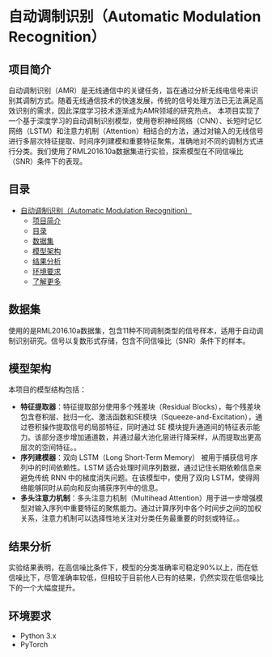 # 自动调制识别（Automatic Modulation Recognition）

## 项目简介
自动调制识别（AMR）是无线通信中的关键任务，旨在通过分析无线电信号来识别其调制方式。随着无线通信技术的快速发展，传统的信号处理方法已无法满足高效识别的需求，因此深度学习技术逐渐成为AMR领域的研究热点。
本项目实现了一个基于深度学习的自动调制识别模型，使用卷积神经网络（CNN）、长短时记忆网络（LSTM）和注意力机制（Attention）相结合的方法，通过对输入的无线信号进行多层次特征提取、时间序列建模和重要特征聚焦，准确地对不同的调制方式进行分类。我们使用了RML2016.10a数据集进行实验，探索模型在不同信噪比（SNR）条件下的表现。

## 目录

- [自动调制识别（Automatic Modulation Recognition）](#自动调制识别automatic-modulation-recognition)
  - [项目简介](#项目简介)
  - [目录](#目录)
  - [数据集](#数据集)
  - [模型架构](#模型架构)
  - [结果分析](#结果分析)
  - [环境要求](#环境要求)
  - [了解更多](#了解更多)

## 数据集

使用的是RML2016.10a数据集，包含11种不同调制类型的信号样本，适用于自动调制识别研究。信号以复数形式存储，包含不同信噪比（SNR）条件下的样本。

## 模型架构

本项目的模型结构包括：
- **特征提取器**：特征提取部分使用多个残差块（Residual Blocks），每个残差块包含卷积层、批归一化、激活函数和SE模块（Squeeze-and-Excitation），通过卷积操作提取信号的局部特征，同时通过 SE 模块提升通道间的特征表示能力。该部分逐步增加通道数，并通过最大池化层进行降采样，从而提取出更高层次的空间特征。。
- **序列建模器**：双向 LSTM（Long Short-Term Memory） 被用于捕获信号序列中的时间依赖性。LSTM 适合处理时间序列数据，通过记住长期依赖信息来避免传统 RNN 中的梯度消失问题。在该模型中，使用了双向 LSTM，使得网络能够同时从前向和反向捕获序列中的信息。
- **多头注意力机制**：多头注意力机制（Multihead Attention）用于进一步增强模型对输入序列中重要特征的聚焦能力。通过计算序列中各个时间步之间的加权关系，注意力机制可以选择性地关注对分类任务最重要的时刻或特征。。

## 结果分析

实验结果表明，在高信噪比条件下，模型的分类准确率可稳定90%以上，而在低信噪比下，尽管准确率较低，但相较于目前他人已有的结果，仍然实现在低信噪比下的一个大幅度提升。

## 环境要求

- Python 3.x
- PyTorch
